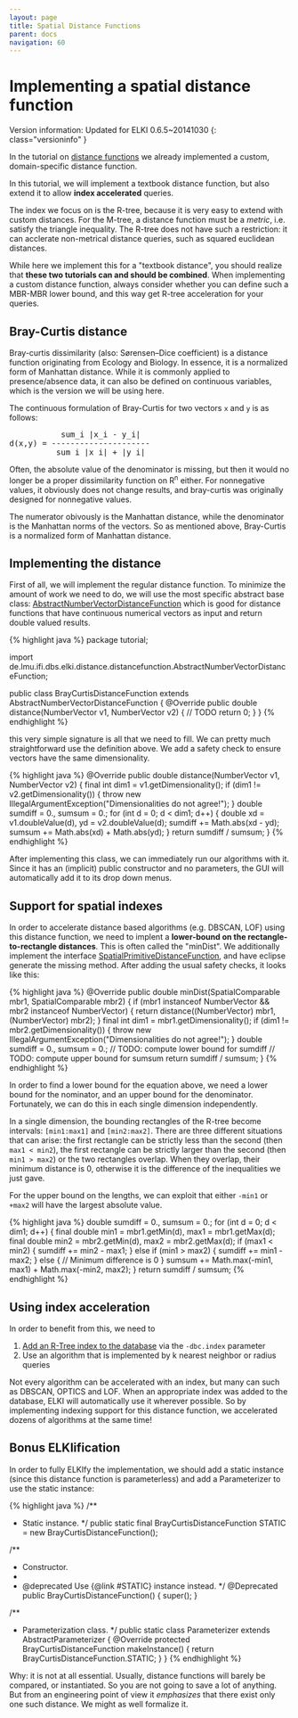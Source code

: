 ```yaml
---
layout: page
title: Spatial Distance Functions
parent: docs
navigation: 60
---
```



Implementing a spatial distance function
========================================

Version information: Updated for ELKI 0.6.5~20141030
{: class="versioninfo" }

In the tutorial on [distance functions](distance_functions) we already implemented a custom, domain-specific distance function.

In this tutorial, we will implement a textbook distance function, but also extend it to allow **index accelerated** queries.

The index we focus on is the R-tree, because it is very easy to extend with custom distances. For the M-tree, a distance function must be a *metric*, i.e. satisfy the triangle inequality. The R-tree does not have such a restriction: it can acclerate non-metrical distance queries, such as squared euclidean distances.

While here we implement this for a "textbook distance", you should realize that **these two tutorials can and should be combined**. When implementing a custom distance function, always consider whether you can define such a MBR-MBR lower bound, and this way get R-tree acceleration for your queries.

Bray-Curtis distance
--------------------

Bray-curtis dissimilarity (also: Sørensen–Dice coefficient) is a distance function originating from Ecology and Biology. In essence, it is a normalized form of Manhattan distance. While it is commonly applied to presence/absence data, it can also be defined on continuous variables, which is the version we will be using here.

The continuous formulation of Bray-Curtis for two vectors `x` and `y` is as follows:

<pre>
           sum_i |x_i - y_i|
d(x,y) = ---------------------
          sum_i |x_i| + |y_i|
</pre>

Often, the absolute value of the denominator is missing, but then it would no longer be a proper dissimilarity function on R<sup>n</sup> either. For nonnegative values, it obviously does not change results, and bray-curtis was originally designed for nonnegative values.

The numerator obivously is the Manhattan distance, while the denominator is the Manhattan norms of the vectors. So as mentioned above, Bray-Curtis is a normalized form of Manhattan distance.

Implementing the distance
-------------------------

First of all, we will implement the regular distance function. To minimize the amount of work we need to do, we will use the most specific abstract base class: [AbstractNumberVectorDistanceFunction](/releases/current/doc/de/lmu/ifi/dbs/elki/distance/distancefunction/AbstractNumberVectorDistanceFunction.html) which is good for distance functions that have continuous numerical vectors as input and return double valued results.

{% highlight java %}
package tutorial;

import de.lmu.ifi.dbs.elki.distance.distancefunction.AbstractNumberVectorDistanceFunction;

public class BrayCurtisDistanceFunction extends AbstractNumberVectorDistanceFunction {
  @Override
  public double distance(NumberVector v1, NumberVector v2) {
    // TODO
    return 0;
  }
}
{% endhighlight %}

this very simple signature is all that we need to fill. We can pretty much straightforward use the definition above. We add a safety check to ensure vectors have the same dimensionality.

{% highlight java %}
  @Override
  public double distance(NumberVector v1, NumberVector v2) {
    final int dim1 = v1.getDimensionality();
    if (dim1 != v2.getDimensionality()) {
      throw new IllegalArgumentException("Dimensionalities do not agree!");
    }
    double sumdiff = 0., sumsum = 0.;
    for (int d = 0; d < dim1; d++) {
      double xd = v1.doubleValue(d), yd = v2.doubleValue(d);
      sumdiff += Math.abs(xd - yd);
      sumsum += Math.abs(xd) + Math.abs(yd);
    }
    return sumdiff / sumsum;
  }
{% endhighlight %}

After implementing this class, we can immediately run our algorithms with it. Since it has an (implicit) public constructor and no parameters, the GUI will automatically add it to its drop down menus.

Support for spatial indexes
---------------------------

In order to accelerate distance based algorithms (e.g. DBSCAN, LOF) using this distance function, we need to implent a **lower-bound on the rectangle-to-rectangle distances**. This is often called the "minDist". We additionally implement the interface [SpatialPrimitiveDistanceFunction](/releases/current/doc/de/lmu/ifi/dbs/elki/distance/distancefunction/SpatialPrimitiveDistanceFunction.html), and have eclipse generate the missing method. After adding the usual safety checks, it looks like this:

{% highlight java %}
  @Override
  public double minDist(SpatialComparable mbr1, SpatialComparable mbr2) {
    if (mbr1 instanceof NumberVector && mbr2 instanceof NumberVector) {
      return distance((NumberVector) mbr1, (NumberVector) mbr2);
    }
    final int dim1 = mbr1.getDimensionality();
    if (dim1 != mbr2.getDimensionality()) {
      throw new IllegalArgumentException("Dimensionalities do not agree!");
    }
    double sumdiff = 0., sumsum = 0.;
    // TODO: compute lower bound for sumdiff
    // TODO: compute upper bound for sumsum
    return sumdiff / sumsum;
  }
{% endhighlight %}

In order to find a lower bound for the equation above, we need a lower bound for the nominator, and an upper bound for the denominator. Fortunately, we can do this in each single dimension independently.

In a single dimension, the bounding rectangles of the R-tree become intervals: `[min1:max1]` and `[min2:max2]`. There are three different situations that can arise: the first rectangle can be strictly less than the second (then `max1 < min2`), the first rectangle can be strictly larger than the second (then `min1 > max2`) or the two rectangles overlap. When they overlap, their minimum distance is 0, otherwise it is the difference of the inequalities we just gave.

For the upper bound on the lengths, we can exploit that either `-min1` or `+max2` will have the largest absolute value.

{% highlight java %}
    double sumdiff = 0., sumsum = 0.;
    for (int d = 0; d < dim1; d++) {
      final double min1 = mbr1.getMin(d), max1 = mbr1.getMax(d);
      final double min2 = mbr2.getMin(d), max2 = mbr2.getMax(d);
      if (max1 < min2) {
        sumdiff += min2 - max1;
      } else if (min1 > max2) {
        sumdiff += min1 - max2;
      } else {
        // Minimum difference is 0
      }
      sumsum += Math.max(-min1, max1) + Math.max(-min2, max2);
    }
    return sumdiff / sumsum;
{% endhighlight %}

Using index acceleration
------------------------

In order to benefit from this, we need to

1.  [Add an R-Tree index to the database](/howto/use_indexes) via the `-dbc.index` parameter
2.  Use an algorithm that is implemented by k nearest neighbor or radius queries

Not every algorithm can be accelerated with an index, but many can such as DBSCAN, OPTICS and LOF. When an appropriate index was added to the database, ELKI will automatically use it wherever possible. So by implementing indexing support for this distance function, we accelerated dozens of algorithms at the same time!

Bonus ELKIification
-------------------

In order to fully ELKIfy the implementation, we should add a static instance (since this distance function is parameterless) and add a Parameterizer to use the static instance:

{% highlight java %}
  /**
   * Static instance.
   */
  public static final BrayCurtisDistanceFunction STATIC = new BrayCurtisDistanceFunction();

  /**
   * Constructor.
   * 
   * @deprecated Use {@link #STATIC} instance instead.
   */
  @Deprecated
  public BrayCurtisDistanceFunction() {
    super();
  }

  /**
   * Parameterization class.
   */
  public static class Parameterizer extends AbstractParameterizer {
    @Override
    protected BrayCurtisDistanceFunction makeInstance() {
      return BrayCurtisDistanceFunction.STATIC;
    }
  }
{% endhighlight %}

Why: it is not at all essential. Usually, distance functions will barely be compared, or instantiated. So you are not going to save a lot of anything. But from an engineering point of view it *emphasizes* that there exist only one such distance. We might as well formalize it.
